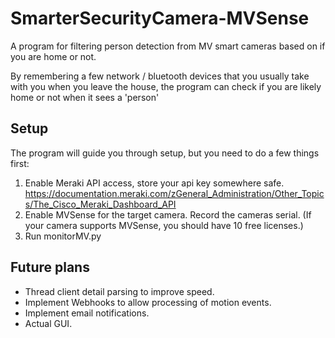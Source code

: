 # SmarterSecurityCamera-MVSense
A program for filtering person detection from MV smart cameras based on if you are home or not. 

By remembering a few network / bluetooth devices that you usually take with you when you leave the house, the program can check if you are likely home or not when it sees a 'person'

## Setup
The program will guide you through setup, but you need to do a few things first:
1. Enable Meraki API access, store your api key somewhere safe.  https://documentation.meraki.com/zGeneral_Administration/Other_Topics/The_Cisco_Meraki_Dashboard_API
2. Enable MVSense for the target camera. Record the cameras serial. (If your camera supports MVSense, you should have 10 free licenses.)
3. Run monitorMV.py


## Future plans
* Thread client detail parsing to improve speed. 
* Implement Webhooks to allow processing of motion events. 
* Implement email notifications. 
* Actual GUI. 
